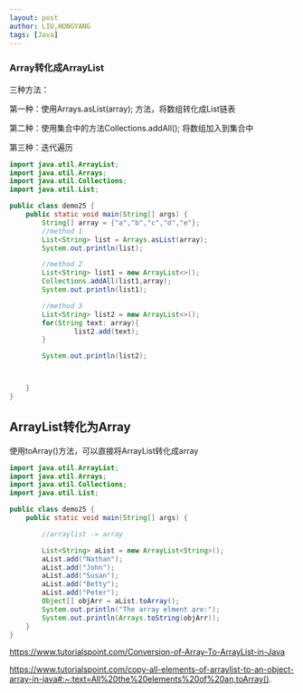 ```yaml
---
layout: post
author: LIU,HONGYANG
tags: [Java]
---
```




### Array转化成ArrayList



三种方法：

第一种：使用Arrays.asList(array); 方法，将数组转化成List链表

第二种：使用集合中的方法Collections.addAll(); 将数组加入到集合中

第三种：迭代遍历



```java
import java.util.ArrayList;
import java.util.Arrays;
import java.util.Collections;
import java.util.List;

public class demo25 {
    public static void main(String[] args) {
        String[] array = {"a","b","c","d","e"};
        //method 1
        List<String> list = Arrays.asList(array);
        System.out.println(list);

        //method 2
        List<String> list1 = new ArrayList<>();
        Collections.addAll(list1,array);
        System.out.println(list1);

        //method 3
        List<String> list2 = new ArrayList<>();
        for(String text: array){
                list2.add(text);
        }

        System.out.println(list2);



    }
}

```





## ArrayList转化为Array



使用toArray()方法，可以直接将ArrayList转化成array



```java
import java.util.ArrayList;
import java.util.Arrays;
import java.util.Collections;
import java.util.List;

public class demo25 {
    public static void main(String[] args) {

        //arraylist -> array

        List<String> aList = new ArrayList<String>();
        aList.add("Nathan");
        aList.add("John");
        aList.add("Susan");
        aList.add("Betty");
        aList.add("Peter");
        Object[] objArr = aList.toArray();
        System.out.println("The array elment are:");
        System.out.println(Arrays.toString(objArr));
    }
}

```







https://www.tutorialspoint.com/Conversion-of-Array-To-ArrayList-in-Java

https://www.tutorialspoint.com/copy-all-elements-of-arraylist-to-an-object-array-in-java#:~:text=All%20the%20elements%20of%20an,toArray().